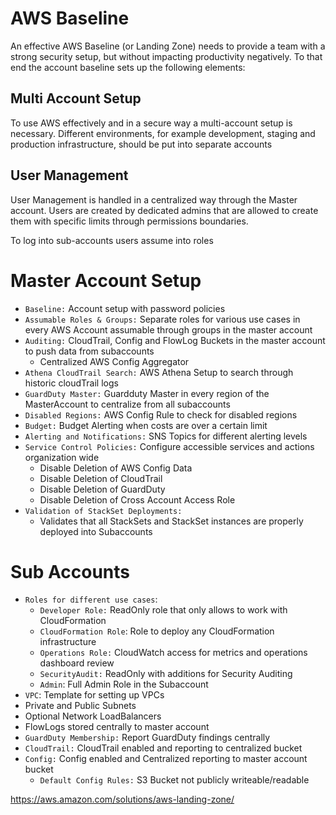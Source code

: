 # AWS Baseline

An effective AWS Baseline (or Landing Zone) needs to provide a team with a strong security setup, but without impacting productivity negatively. To that end the account baseline sets up the following elements:

## Multi Account Setup

To use AWS effectively and in a secure way a multi-account setup is necessary. Different environments, for example development, staging and production infrastructure, should be put into separate accounts 

## User Management

User Management is handled in a centralized way through the Master account. Users are created by dedicated admins that are allowed to create them with specific limits through permissions boundaries.

To log into sub-accounts users assume into roles


# Master Account Setup

* `Baseline:` Account setup with password policies
* `Assumable Roles & Groups:` Separate roles for various use cases in every AWS Account assumable through groups in the master account
* `Auditing:` CloudTrail, Config and FlowLog Buckets in the master account to push data from subaccounts
  * Centralized AWS Config Aggregator 
* `Athena CloudTrail Search:` AWS Athena Setup to search through historic cloudTrail logs  
* `GuardDuty Master:` Guardduty Master in every region of the MasterAccount to centralize from all subaccounts
* `Disabled Regions:` AWS Config Rule to check for disabled regions
* `Budget:` Budget Alerting when costs are over a certain limit
* `Alerting and Notifications:` SNS Topics for different alerting levels
* `Service Control Policies:` Configure accessible services and actions organization wide
  * Disable Deletion of AWS Config Data
  * Disable Deletion of CloudTrail
  * Disable Deletion of GuardDuty
  * Disable Deletion of Cross Account Access Role
* `Validation of StackSet Deployments:`
  * Validates that all StackSets and StackSet instances are properly deployed into Subaccounts

# Sub Accounts
* `Roles for different use cases`:
  * `Developer Role:` ReadOnly role that only allows to work with CloudFormation
  * `CloudFormation Role`: Role to deploy any CloudFormation infrastructure
  * `Operations Role:` CloudWatch access for metrics and operations dashboard review
  * `SecurityAudit:` ReadOnly with additions for Security Auditing
  * `Admin`: Full Admin Role in the Subaccount
 * `VPC`: Template for setting up VPCs
  * Private and Public Subnets
  * Optional Network LoadBalancers
  * FlowLogs stored centrally to master account
 * `GuardDuty Membership:` Report GuardDuty findings centrally
 * `CloudTrail:` CloudTrail enabled and reporting to centralized bucket
 * `Config:` Config enabled and Centralized reporting to master account bucket
   * `Default Config Rules:` S3 Bucket not publicly writeable/readable
 
 
 https://aws.amazon.com/solutions/aws-landing-zone/
